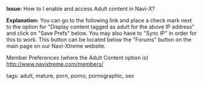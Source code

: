 **Issue:**  How to I enable and access Adult content in Navi-X?

**Explanation:**  You can go to the following link and place a check mark next to the option for "Display content tagged as adult for the above IP address" and click on "Save Prefs" below. You may also have to "Sync IP" in order for this to work. This button can be located below the "Forums" button on the main page on our Navi-Xtreme website.

Member Preferences (where the Adult Content option is)
http://www.navixtreme.com/members/

tags: adult, mature, porn, porno, pornographic, sex